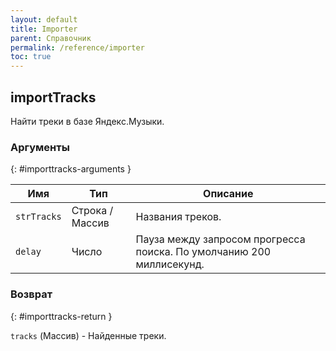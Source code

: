```yaml
---
layout: default
title: Importer
parent: Справочник
permalink: /reference/importer
toc: true
---
```


## importTracks

Найти треки в базе Яндекс.Музыки.

### Аргументы
{: #importtracks-arguments }

| Имя | Тип | Описание |
|-----|-----|----------|
| `strTracks` | Строка / Массив | Названия треков. |
| `delay` | Число | Пауза между запросом прогресса поиска. По умолчанию 200 миллисекунд. |

### Возврат
{: #importtracks-return }

`tracks` (Массив) - Найденные треки.
